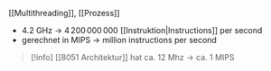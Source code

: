 [[Multithreading]], [[Prozess]]

- $4.2$ GHz -> $4\,200\,000\,000$ [[Instruktion|Instructions]] per second
- gerechnet in MIPS -> million instructions per second


> [!info] [[8051 Architektur]] hat ca. 12 Mhz -> ca. $1$ MIPS

